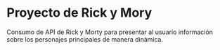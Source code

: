 # Proyecto de Rick y Mory
Consumo de API de Rick y Morty para presentar al usuario información sobre los personajes principales de manera dinámica.
